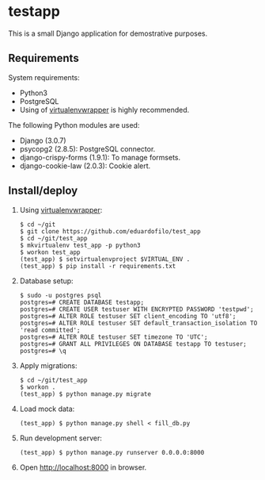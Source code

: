 # testapp

This is a small Django application for demostrative purposes.

## Requirements

System requirements:

* Python3
* PostgreSQL
* Using of [virtualenvwrapper](https://apuntes.eduardofilo.es/desarrollo/python.html#instalacion_1) is highly recommended.

The following Python modules are used:

* Django (3.0.7)
* psycopg2 (2.8.5): PostgreSQL connector.
* django-crispy-forms (1.9.1): To manage formsets.
* django-cookie-law (2.0.3): Cookie alert.

## Install/deploy

1. Using [virtualenvwrapper](https://apuntes.eduardofilo.es/desarrollo/python.html#instalacion_1):

    ```
    $ cd ~/git
    $ git clone https://github.com/eduardofilo/test_app
    $ cd ~/git/test_app
    $ mkvirtualenv test_app -p python3
    $ workon test_app
    (test_app) $ setvirtualenvproject $VIRTUAL_ENV .
    (test_app) $ pip install -r requirements.txt
    ```

2. Database setup:

    ```
    $ sudo -u postgres psql
    postgres=# CREATE DATABASE testapp;
    postgres=# CREATE USER testuser WITH ENCRYPTED PASSWORD 'testpwd';
    postgres=# ALTER ROLE testuser SET client_encoding TO 'utf8';
    postgres=# ALTER ROLE testuser SET default_transaction_isolation TO 'read committed';
    postgres=# ALTER ROLE testuser SET timezone TO 'UTC';
    postgres=# GRANT ALL PRIVILEGES ON DATABASE testapp TO testuser;
    postgres=# \q
    ```

3. Apply migrations:

    ```
    $ cd ~/git/test_app
    $ workon .
    (test_app) $ python manage.py migrate
    ```

4. Load mock data:

    ```
    (test_app) $ python manage.py shell < fill_db.py
    ```

5. Run development server:

    ```
    (test_app) $ python manage.py runserver 0.0.0.0:8000
    ```

6. Open [http://localhost:8000](http://localhost:8000) in browser.
